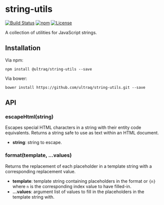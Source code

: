 
string-utils
============

[![Build Status](https://travis-ci.org/ultraq/string-utils.svg?branch=master)](https://travis-ci.org/ultraq/string-utils)
[![npm](https://img.shields.io/npm/v/@ultraq/string-utils.svg?maxAge=3600)](https://www.npmjs.com/package/@ultraq/string-utils)
[![License](https://img.shields.io/github/license/ultraq/string-utils.svg?maxAge=2592000)](https://github.com/ultraq/string-utils/blob/master/LICENSE.txt)

A collection of utilities for JavaScript strings.


Installation
------------

Via npm:

```
npm install @ultraq/string-utils --save
```

Via bower:

```
bower install https://github.com/ultraq/string-utils.git --save
```


API
---

### escapeHtml(string)

Escapes special HTML characters in a string with their entity code equivalents.
Returns a string safe to use as text within an HTML document.

 - **string**: string to escape.

### format(template, ...values)

Returns the replacement of each placeholder in a template string with a
corresponding replacement value.

 - **template**: template string containing placeholders in the format or `{n}`
   where `n` is the corresponding index value to have filled-in.
 - **...values**: argument list of values to fill in the placeholders in the
   template string with.

